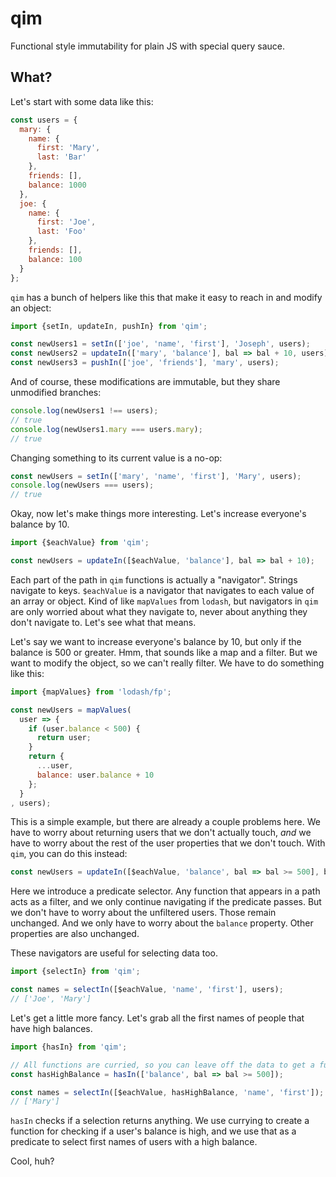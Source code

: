 # qim

Functional style immutability for plain JS with special query sauce.

## What?

Let's start with some data like this:

```js
const users = {
  mary: {
    name: {
      first: 'Mary',
      last: 'Bar'
    },
    friends: [],
    balance: 1000
  },
  joe: {
    name: {
      first: 'Joe',
      last: 'Foo'
    },
    friends: [],
    balance: 100
  }
};
```

`qim` has a bunch of helpers like this that make it easy to reach in and modify an object:

```js
import {setIn, updateIn, pushIn} from 'qim';

const newUsers1 = setIn(['joe', 'name', 'first'], 'Joseph', users);
const newUsers2 = updateIn(['mary', 'balance'], bal => bal + 10, users);
const newUsers3 = pushIn(['joe', 'friends'], 'mary', users);
```

And of course, these modifications are immutable, but they share unmodified branches:

```js
console.log(newUsers1 !== users);
// true
console.log(newUsers1.mary === users.mary);
// true
```

Changing something to its current value is a no-op:

```js
const newUsers = setIn(['mary', 'name', 'first'], 'Mary', users);
console.log(newUsers === users);
// true
```

Okay, now let's make things more interesting. Let's increase everyone's balance by 10.

```js
import {$eachValue} from 'qim';

const newUsers = updateIn([$eachValue, 'balance'], bal => bal + 10);
```

Each part of the path in `qim` functions is actually a "navigator". Strings navigate to keys. `$eachValue` is a
navigator that navigates to each value of an array or object. Kind of like `mapValues` from `lodash`, but navigators in
`qim` are only worried about what they navigate to, never about anything they don't navigate to. Let's see what that
means.

Let's say we want to increase everyone's balance by 10, but only if the balance is 500 or greater. Hmm, that sounds like
a map and a filter. But we want to modify the object, so we can't really filter. We have to do something like this:

```js
import {mapValues} from 'lodash/fp';

const newUsers = mapValues(
  user => {
    if (user.balance < 500) {
      return user;
    }
    return {
      ...user,
      balance: user.balance + 10
    };
  }
, users);
```

This is a simple example, but there are already a couple problems here. We have to worry about returning users that we
don't actually touch, _and_ we have to worry about the rest of the user properties that we don't touch. With `qim`, you
can do this instead:

```js
const newUsers = updateIn([$eachValue, 'balance', bal => bal >= 500], bal => bal + 10, users);
```

Here we introduce a predicate selector. Any function that appears in a path acts as a filter, and we only continue
navigating if the predicate passes. But we don't have to worry about the unfiltered users. Those remain unchanged. And
we only have to worry about the `balance` property. Other properties are also unchanged.

These navigators are useful for selecting data too.

```js
import {selectIn} from 'qim';

const names = selectIn([$eachValue, 'name', 'first'], users);
// ['Joe', 'Mary']
```

Let's get a little more fancy. Let's grab all the first names of people that have high balances.

```js
import {hasIn} from 'qim';

// All functions are curried, so you can leave off the data to get a function.
const hasHighBalance = hasIn(['balance', bal => bal >= 500]);

const names = selectIn([$eachValue, hasHighBalance, 'name', 'first']);
// ['Mary']
```

`hasIn` checks if a selection returns anything. We use currying to create a function for checking if a user's balance
is high, and we use that as a predicate to select first names of users with a high balance.

Cool, huh?

